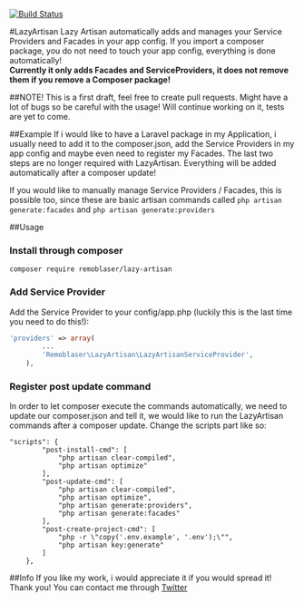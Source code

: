 [![Build Status](https://travis-ci.org/remoblaser/lazy-artisan.svg?branch=master)](https://travis-ci.org/remoblaser/lazy-artisan) 

#LazyArtisan
Lazy Artisan automatically adds and manages your Service Providers and Facades in your app config. If you import a composer package, you do not need to touch your app config, everything is done automatically! <br />
**Currently it only adds Facades and ServiceProviders, it does not remove them if you remove a Composer package!**


##NOTE!
This is a first draft, feel free to create pull requests. Might have a lot of bugs so be careful with the usage!
Will continue working on it, tests are yet to come.


##Example
If i would like to have a Laravel package in my Application, i usually need to add it to the composer.json, add the Service Providers in my app config and maybe even need to register my Facades.
The last two steps are no longer required with LazyArtisan. Everything will be added automatically after a composer update!

If you would like to manually manage Service Providers / Facades, this is possible too, since these are basic artisan commands called `php artisan generate:facades` and `php artisan generate:providers`


##Usage
### Install through composer
`composer require remoblaser/lazy-artisan`

### Add Service Provider
Add the Service Provider to your config/app.php (luckily this is the last time you need to do this!):
```php
'providers' => array(
		...
        'Remoblaser\LazyArtisan\LazyArtisanServiceProvider',
	),
```

### Register post update command
In order to let composer execute the commands automatically, we need to update our composer.json and tell it, we would like to run the LazyArtisan commands after a composer update. Change the scripts part like so:
```
"scripts": {
		"post-install-cmd": [
			"php artisan clear-compiled",
			"php artisan optimize"
		],
		"post-update-cmd": [
			"php artisan clear-compiled",
			"php artisan optimize",
			"php artisan generate:providers",
			"php artisan generate:facades"
		],
		"post-create-project-cmd": [
			"php -r \"copy('.env.example', '.env');\"",
			"php artisan key:generate"
		]
	},
```


##Info
If you like my work, i would appreciate it if you would spread it! Thank you!
You can contact me through [Twitter](https://twitter.com/remoblaser)
